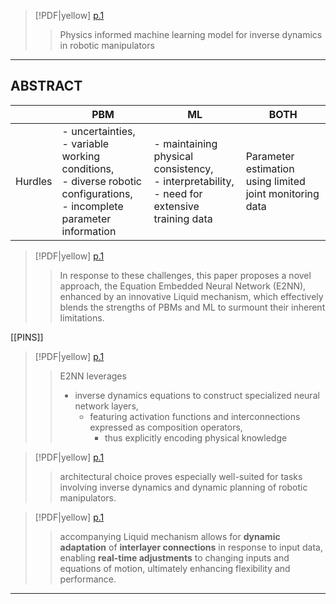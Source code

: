 
> [!PDF|yellow] [p.1](Physics%20informed%20machinelearning%20model%20for%20inverse%20dynamics%20in%20robotic%20manipulators.pdf#page=1&selection=10,0,11,12&color=yellow)
> > Physics informed machine learning model for inverse dynamics in robotic manipulators

---

## ABSTRACT

|         | PBM                                                                                                                              | ML                                                                                                 | BOTH                                                     |
| ------- | -------------------------------------------------------------------------------------------------------------------------------- | -------------------------------------------------------------------------------------------------- | -------------------------------------------------------- |
| Hurdles | - uncertainties, <br>- variable working conditions, <br>- diverse robotic configurations, <br>- incomplete parameter information | - maintaining physical consistency, <br>- interpretability, <br>- need for extensive training data | Parameter estimation using limited joint monitoring data |


> [!PDF|yellow] [p.1](Physics%20informed%20machinelearning%20model%20for%20inverse%20dynamics%20in%20robotic%20manipulators.pdf#page=1&selection=75,0,86,21&color=yellow)
> > In response to these challenges, this paper proposes a novel approach, the Equation Embedded Neural Network (E2NN), enhanced by an innovative Liquid mechanism, which effectively blends the strengths of PBMs and ML to surmount their inherent limitations.

[[PINS]]

> [!PDF|yellow] [p.1](Physics%20informed%20machinelearning%20model%20for%20inverse%20dynamics%20in%20robotic%20manipulators.pdf#page=1&selection=89,27,91,27&color=yellow)
> > E2NN leverages 
> >  - inverse dynamics equations to construct specialized neural network layers, 
> > 	 - featuring activation functions and interconnections expressed as composition operators,
> > 	    -  thus explicitly encoding physical knowledge

> [!PDF|yellow] [p.1](Physics%20informed%20machinelearning%20model%20for%20inverse%20dynamics%20in%20robotic%20manipulators.pdf#page=1&selection=91,33,92,55&color=yellow)
> >  architectural choice proves especially well-suited for tasks involving inverse dynamics and dynamic planning of robotic manipulators. 

> [!PDF|yellow] [p.1](Physics%20informed%20machinelearning%20model%20for%20inverse%20dynamics%20in%20robotic%20manipulators.pdf#page=1&selection=92,59,94,91&color=yellow)
> > accompanying Liquid mechanism allows for **dynamic adaptation** of **interlayer connections** in response to input data, enabling **real-time adjustments** to changing inputs and equations of motion, ultimately enhancing flexibility and performance. 


> 


---
